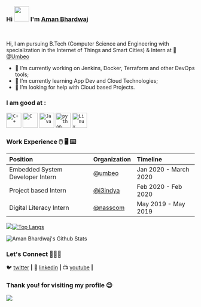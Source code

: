 ### Hi <img src="https://media.tenor.com/images/3b388fe03da271d2674faf85eb7c3fcd/tenor.gif" width=40 height=40 />   I'm [Aman Bhardwaj](https://www.linkedin.com/in/199amanbhardwaj/)

<br/>

Hi, I am pursuing B.Tech (Computer Science and Engineering with specialization in the Internet of Things and Smart Cities) & Intern at 💼 [@Umbeo](https://www.umbeo.com/)
<!--
**iaman877/iaman877** is a ✨ _special_ ✨ repository because its `README.md` (this file) appears on your GitHub profile.
Here are some ideas to get you started:
- 👯 I’m looking to collaborate on ...
- 💬 Ask me about ...
- 📫 How to reach me: ...
- 😄 Pronouns: ...
- ⚡ Fun fact: ...
### I :heart: GitHub :octocat:
![image](https://user-images.githubusercontent.com/49730521/99081341-a96c0080-25e8-11eb-88b8-a3953063f483.png)
![Most Used Languages](https://github-readme-stats.vercel.app/api/top-langs/?username=iaman877&layout=compact&theme=vision-friendly-dark)
-->

- 🔭 I’m currently working on Jenkins, Docker, Terraform and other DevOps tools;
- 🌱 I’m currently learning App Dev and Cloud Technologies;
- 🤔 I’m looking for help with  Cloud based Projects.



###  I am good at :
<code><img width="40px" src="https://img.icons8.com/color/2x/c-plus-plus-logo.png" title="C++"/></code>
<code><img width="40px" src="https://img.icons8.com/color/2x/c-programming.png" title="C"/></code>
<code><img width="40px" src="https://img.icons8.com/color/2x/java-coffee-cup-logo.png" title="Java"/></code>
<code><img width="40px" src="https://img.icons8.com/color/48/000000/python.png" title="python"/></code>
<code><img width="40px" src="https://img.icons8.com/color/2x/linux.png" title="Linux"/></code>


### Work Experience :computer_mouse: :desktop_computer: :keyboard:
| Position | Organization | Timeline |
| :- | :- | :- |
|Embedded System Developer Intern  | [@umbeo](https://www.umbeo.com/) | Jan 2020 - March 2020 |
| Project based Intern | [@i3indya](http://www.i3indyatechnologies.com/index.html?t=) |Feb 2020 - Feb 2020 |
| Digital Literacy Intern  | [@nasscom](https://nasscomfoundation.org/) | May 2019 - May 2019 |



<img src = "https://github-readme-stats.vercel.app/api?username=iaman877&&show_icons=true&theme=radical">[![Top Langs](https://github-readme-stats.vercel.app/api/top-langs/?username=iaman877&layout=compact&theme=merko)](https://github.com/anuraghazra/github-readme-stats)

![Aman Bhardwaj's Github Stats](https://github-readme-stats.vercel.app/api?username=iaman877&theme=vision-friendly-dark)


###  Let's Connect :people_holding_hands:

🐦 [twitter][twitter] **|** 
👔 [linkedin][linkedin] **|**
📺 [youtube][youtube] **|** 

[twitter]: https://twitter.com/iaman877
[youtube]: https://www.youtube.com/channel/UCONxL5RPk3USmbyun01W6TA?view_as=subscriber
[linkedin]: https://www.linkedin.com/in/199amanbhardwaj/
[youtube]: https://www.youtube.com/channel/UCONxL5RPk3USmbyun01W6TA?view_as=subscriber
### Thank you! for visiting my profile :blush:
 <a href="https://github.com/iaman877/github-profile-views-counter">
    <img src="https://komarev.com/ghpvc/?username=iaman877">
</a>

